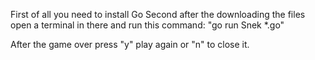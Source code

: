 First of all you need to install Go
Second after the downloading the files open a terminal in there and run this command:
"go run Snek *.go"

After the game over press "y" play again or "n" to close it.
